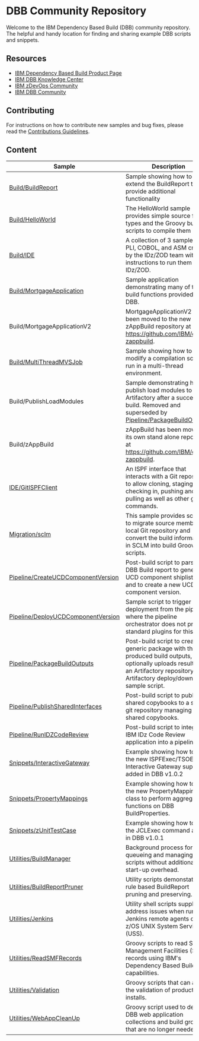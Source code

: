 # DBB Community Repository
Welcome to the IBM Dependency Based Build (DBB) community repository. The helpful and handy location for finding and sharing example DBB scripts and snippets.

## Resources
* [IBM Dependency Based Build Product Page](https://www.ibm.com/products/dependency-based-build)
* [IBM DBB Knowledge Center](https://www.ibm.com/docs/en/dbb/1.1.0)
* [IBM zDevOps Community](https://community.ibm.com/community/user/ibmz-and-linuxone/groups/topic-home?CommunityKey=f36c1ced-7e79-43cd-897c-e798acfef4a4)
* [IBM DBB Community](https://community.ibm.com/community/user/ibmz-and-linuxone/groups/topic-home/blog-entries?communitykey=20c9b889-9450-4ab6-8f11-8a5eb2b3342d)


## Contributing
For instructions on how to contribute new samples and bug fixes, please read the [Contributions Guidelines](CONTRIBUTIONS.md).

## Content
Sample | Description
--- | ---
[Build/BuildReport](Build/BuildReport) | Sample showing how to extend the BuildReport to provide additional functionality
[Build/HelloWorld](Build/HelloWorld) | The HelloWorld sample provides simple source file types and the Groovy build scripts to compile them
[Build/IDE](Build/IDE) | A collection of 3 samples from PLI, COBOL, and ASM created by the IDz/ZOD team with instructions to run them on IDz/ZOD.
[Build/MortgageApplication](Build/MortgageApplication) | Sample application demonstrating many of the  build functions provided by DBB.
Build/MortgageApplicationV2 | MortgageApplicationV2 has been moved to the new zAppBuild repository at https://github.com/IBM/dbb-zappbuild.
[Build/MultiThreadMVSJob](Build/MultiThreadMVSJob) | Sample showing how to modilfy a compilation script to run in a multi-thread environment.
Build/PublishLoadModules | Sample demonstrating how to publish load modules to Artifactory after a successful build. Removed and superseded by [Pipeline/PackageBuildOutputs](Pipeline/PackageBuildOutputs).
Build/zAppBuild | zAppBuild has been moved to its own stand alone repository at https://github.com/IBM/dbb-zappbuild. 
[IDE/GitISPFClient](IDE/GitISPFClient) | An ISPF interface that interacts with a Git repository to allow cloning, staging, checking in, pushing and pulling as well as other git commands.
[Migration/sclm](Migration/sclm) | This sample provides scripts to migrate source members to local Git repository and convert the build information in SCLM into build Groovy scripts.
[Pipeline/CreateUCDComponentVersion](Pipeline/CreateUCDComponentVersion) | Post-build script to parse the DBB Build report to generate a UCD component shiplist file and to create a new UCD component version. 
[Pipeline/DeployUCDComponentVersion](Pipeline/DeployUCDComponentVersion) | Sample script to trigger a UCD deployment from the pipeline, where the pipeline orchestrator does not provide standard plugins for this task.
[Pipeline/PackageBuildOutputs](Pipeline/PackageBuildOutputs) | Post-build script to create a generic package with the produced build outputs, optionally uploads results to an Artifactory repository. Artifactory deploy/download sample script.    
[Pipeline/PublishSharedInterfaces](Pipeline/PublishSharedInterfaces) | Post-build script to publish shared copybooks to a shared git repository managing all shared copybooks. 
[Pipeline/RunIDZCodeReview](Pipeline/RunIDZCodeReview) | Post-build script to integrate IBM IDz Code Review application into a pipeline.
[Snippets/InteractiveGateway](Snippets/InteractiveGateway) | Example showing how to use the new ISPFExec/TSOExec Interactive Gateway support added in DBB v1.0.2
[Snippets/PropertyMappings](Snippets/PropertyMappings) | Example showing how to use the new PropertyMappings class to perform aggregate functions on DBB BuildProperties.
[Snippets/zUnitTestCase](Snippets/zUnitTestCase) | Example showing how to use the JCLExec command added in DBB v1.0.1
[Utilities/BuildManager](Utilities/BuildManager) | Background process for queueing and managing build scripts without additional JVM start-up overhead.
[Utilities/BuildReportPruner](Utilities/BuildReportPruner) | Utility scripts demonstating rule based BuildReport pruning and preserving.
[Utilities/Jenkins](Utilities/Jenkins) | Utility shell scripts supplied to address issues when running Jenkins remote agents on z/OS UNIX System Services (USS).
[Utilities/ReadSMFRecords](Utilities/ReadSMFRecords) | Groovy scripts to read System Management Facilities (SMF) records using IBM's Dependency Based Build capabilities.
[Utilities/Validation](Utilities/Validation) | Groovy scripts that can aid in the validation of product installs.
[Utilities/WebAppCleanUp](Utilities/WebAppCleanUp) | Groovy script used to delete DBB web application collections and build groups that are no longer needed
